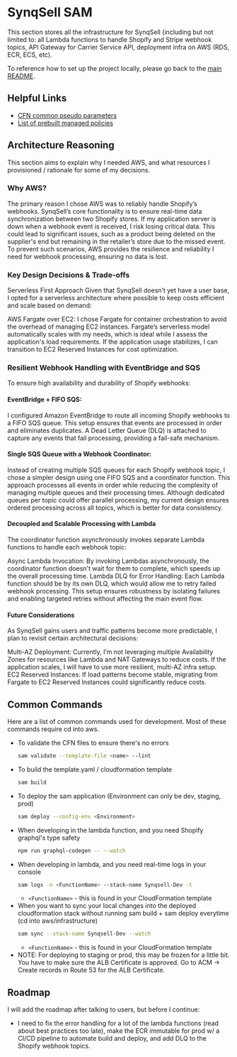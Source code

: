# SynqSell SAM

This section stores all the infrastructure for SynqSell (including but not limited to: all Lambda functions to handle Shopify and Stripe webhook topics, API Gateway for Carrier Service API, deployment infra on AWS (RDS, ECR, ECS, etc).

To reference how to set up the project locally, please go back to the <a href="https://github.com/bobandash/synqsell_shopify">main README</a>.

## Helpful Links
- [CFN common pseudo parameters](https://docs.aws.amazon.com/AWSCloudFormation/latest/UserGuide/pseudo-parameter-reference.html)
- [List of prebuilt managed policies](https://docs.aws.amazon.com/aws-managed-policy/latest/reference/AmazonECSTaskExecutionRolePolicy.html)

## Architecture Reasoning

This section aims to explain why I needed AWS, and what resources I provisioned / rationale for some of my decisions.

### Why AWS?
The primary reason I chose AWS was to reliably handle Shopify’s webhooks. SynqSell’s core functionality is to ensure real-time data synchronization between two Shopify stores. If my application server is down when a webhook event is received, I risk losing critical data. This could lead to significant issues, such as a product being deleted on the supplier's end but remaining in the retailer’s store due to the missed event. To prevent such scenarios, AWS provides the resilience and reliability I need for webhook processing, ensuring no data is lost.

### Key Design Decisions & Trade-offs
Serverless First Approach
Given that SynqSell doesn’t yet have a user base, I opted for a serverless architecture where possible to keep costs efficient and scale based on demand:

AWS Fargate over EC2: I chose Fargate for container orchestration to avoid the overhead of managing EC2 instances. Fargate’s serverless model automatically scales with my needs, which is ideal while I assess the application's load requirements. If the application usage stabilizes, I can transition to EC2 Reserved Instances for cost optimization.

### Resilient Webhook Handling with EventBridge and SQS
To ensure high availability and durability of Shopify webhooks:

#### EventBridge + FIFO SQS: 
I configured Amazon EventBridge to route all incoming Shopify webhooks to a FIFO SQS queue. This setup ensures that events are processed in order and eliminates duplicates. A Dead Letter Queue (DLQ) is attached to capture any events that fail processing, providing a fail-safe mechanism.

#### Single SQS Queue with a Webhook Coordinator: 
Instead of creating multiple SQS queues for each Shopify webhook topic, I chose a simpler design using one FIFO SQS and a coordinator function. This approach processes all events in order while reducing the complexity of managing multiple queues and their processing times. Although dedicated queues per topic could offer parallel processing, my current design ensures ordered processing across all topics, which is better for data consistency.

#### Decoupled and Scalable Processing with Lambda
The coordinator function asynchronously invokes separate Lambda functions to handle each webhook topic:

Async Lambda Invocation: By invoking Lambdas asynchronously, the coordinator function doesn't wait for them to complete, which speeds up the overall processing time.
Lambda DLQ for Error Handling: Each Lambda function should be by its own DLQ, which would allow me to retry failed webhook processing. This setup ensures robustness by isolating failures and enabling targeted retries without affecting the main event flow.

#### Future Considerations
As SynqSell gains users and traffic patterns become more predictable, I plan to revisit certain architectural decisions:

Multi-AZ Deployment: Currently, I’m not leveraging multiple Availability Zones for resources like Lambda and NAT Gateways to reduce costs. If the application scales, I will have to use more resilient, multi-AZ infra setup.
EC2 Reserved Instances: If load patterns become stable, migrating from Fargate to EC2 Reserved Instances could significantly reduce costs.

## Common Commands

Here are a list of common commands used for development. Most of these commands require cd into aws.

- To validate the CFN files to ensure there's no errors
  ```sh
  sam validate --template-file <name> --lint
  ```
- To build the template.yaml / cloudformation template
  ```sh
  sam build
  ```
- To deploy the sam application (Environment can only be dev, staging, prod)
  ```sh
  sam deploy --config-env <Environment>
  ```
- When developing in the lambda function, and you need Shopify graphql's type safety
  ```sh
  npm run graphql-codegen -- --watch
  ```
- When developing in lambda, and you need real-time logs in your console
  ```sh
  sam logs -n <FunctionName> --stack-name Synqsell-Dev -t
  ```
  - `<FunctionName>` - this is found in your CloudFormation template
- When you want to sync your local changes into the deployed cloudformation stack without running sam build + sam deploy everytime (cd into aws/infrastructure)
  ```sh
  sam sync --stack-name Synqsell-Dev --watch
  ```
  - `<FunctionName>` - this is found in your CloudFormation template
- NOTE: For deploying to staging or prod, this may be frozen for a little bit. You have to make sure the ALB Certificate is approved. Go to ACM -> Create records in Route 53 for the ALB Certificate.

## Roadmap
I will add the roadmap after talking to users, but before I continue:
- I need to fix the error handling for a lot of the lambda functions (read about best practices too late), make the ECR immutable for prod w/ a CI/CD pipeline to automate build and deploy, and add DLQ to the Shopify webhook topics.
